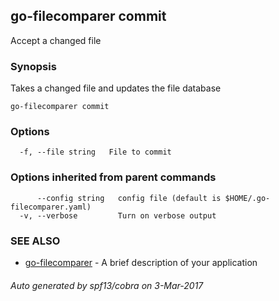 ## go-filecomparer commit

Accept a changed file

### Synopsis


Takes a changed file and updates the file database

```
go-filecomparer commit
```

### Options

```
  -f, --file string   File to commit
```

### Options inherited from parent commands

```
      --config string   config file (default is $HOME/.go-filecomparer.yaml)
  -v, --verbose         Turn on verbose output
```

### SEE ALSO
* [go-filecomparer](go-filecomparer.md)	 - A brief description of your application

###### Auto generated by spf13/cobra on 3-Mar-2017
